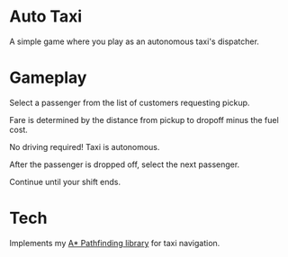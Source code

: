 # Auto Taxi
A simple game where you play as an autonomous taxi's dispatcher.

# Gameplay
Select a passenger from the list of customers requesting pickup.  

Fare is determined by the distance from pickup to dropoff minus the fuel cost. 

No driving required!  Taxi is autonomous.

After the passenger is dropped off, select the next passenger.

Continue until your shift ends.

# Tech
Implements my [A* Pathfinding library](https://github.com/killazilla54/AStar-Pathfinding) for taxi navigation.
